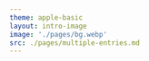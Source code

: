 ```yaml
---
theme: apple-basic
layout: intro-image
image: './pages/bg.webp'
src: ./pages/multiple-entries.md
---
```

